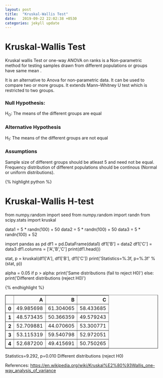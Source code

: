 ```yaml
---
layout: post
title:  "Kruskal-Wallis Test"
date:   2019-09-22 22:02:38 +0530
categories: jekyll update
---
```


# Kruskal-Wallis Test

Kruskal wallis Test or one-way ANOVA on ranks is a Non-parametric method for testing samples drawn from different populations or groups have same mean .

It is an alternative to Anova for non-parametric data. It can be used to compare two or more groups. It extends Mann–Whitney U test which is restricted to two groups.

### Null Hypothesis:
<p>H<sub>O</sub>: The means of the different groups are equal</p>

### Alternative Hypothesis
<p>H<sub>1</sub>: The means of the different groups are not equal</p>

### Assumptions

Sample size of different groups should be atleast 5 and need not be equal.
Frequency distribution of different populations should be continous (Normal or uniform distributions).

{% highlight python %}

# Kruskal-Wallis H-test
from numpy.random import seed
from numpy.random import randn
from scipy.stats import kruskal

data1 = 5 * randn(100) + 50
data2 = 5 * randn(100) + 50
data3 = 5 * randn(100) + 52

import pandas as pd
df1 = pd.DataFrame(data1)
df1['B'] = data2
df1['C'] = data3
df1.columns = ['A','B','C']
print(df1.head())

stat, p = kruskal(df1['A'], df1['B'], df1['C'])
print('Statistics=%.3f, p=%.3f' % (stat, p))

alpha = 0.05
if p > alpha:
	print('Same distributions (fail to reject H0)')
else:
	print('Different distributions (reject H0)')

{% endhighlight %}

<div>
<style scoped>
    .dataframe tbody tr th:only-of-type {
        vertical-align: middle;
    }

    .dataframe tbody tr th {
        vertical-align: top;
    }

    .dataframe thead th {
        text-align: right;
    }
</style>
<table border="1" class="dataframe">
  <thead>
    <tr style="text-align: right;">
      <th></th>
      <th>A</th>
      <th>B</th>
      <th>C</th>
    </tr>
  </thead>
  <tbody>
    <tr>
      <th>0</th>
      <td>49.985698</td>
      <td>61.304065</td>
      <td>58.433685</td>
    </tr>
    <tr>
      <th>1</th>
      <td>48.573435</td>
      <td>50.366359</td>
      <td>49.579243</td>
    </tr>
    <tr>
      <th>2</th>
      <td>52.709881</td>
      <td>44.070605</td>
      <td>53.300771</td>
    </tr>
    <tr>
      <th>3</th>
      <td>53.115319</td>
      <td>59.540798</td>
      <td>52.972051</td>
    </tr>
    <tr>
      <th>4</th>
      <td>52.687200</td>
      <td>49.415691</td>
      <td>50.750265</td>
    </tr>
  </tbody>
</table>
</div>



Statistics=9.292, p=0.010
Different distributions (reject H0)


References:
https://en.wikipedia.org/wiki/Kruskal%E2%80%93Wallis_one-way_analysis_of_variance
